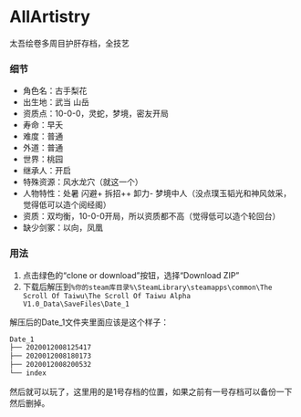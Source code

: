 # AllArtistry
太吾绘卷多周目护肝存档，全技艺

### 细节
- 角色名：古手梨花
- 出生地：武当 山岳
- 资质点：10-0-0，灵蛇，梦境，密友开局
- 寿命：早夭
- 难度：普通
- 外道：普通
- 世界：桃园
- 继承人：开启
- 特殊资源：风水龙穴（就这一个）
- 人物特性：处暑 闪避+ 拆招++ 卸力- 梦境中人（没点璞玉韬光和神风敛采，觉得低可以造个阅经阁）
- 资质：双均衡，10-0-0开局，所以资质都不高（觉得低可以造个轮回台）
- 缺少剑冢：以向，凤凰

### 用法
1. 点击绿色的“clone or download”按钮，选择“Download ZIP”
2. 下载后解压到`%你的steam库目录%\SteamLibrary\steamapps\common\The Scroll Of Taiwu\The Scroll Of Taiwu Alpha V1.0_Data\SaveFiles\Date_1`

解压后的Date_1文件夹里面应该是这个样子：
```bash
Date_1
├── 2020012008125417
├── 2020012008180173
├── 2020012008200532
└── index
```
然后就可以玩了，这里用的是1号存档的位置，如果之前有一号存档可以备份一下然后删掉。
